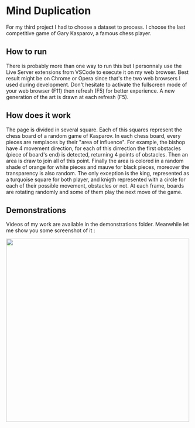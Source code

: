# Mind Duplication
For my third project I had to choose a dataset to process. I choose the last competitive game of Gary Kasparov, a famous chess player.

## How to run
There is probably more than one way to run this but I personnaly use the Live Server extensions from VSCode to execute it on my web browser. Best result might be on Chrome or Opera since that's the two web browsers I used during development. Don't hesitate to activate the fullscreen mode of your web browser (F11) then refresh (F5) for better experience.
A new generation of the art is drawn at each refresh (F5).

## How does it work 
The page is divided in several square. Each of this squares represent the chess board of a random game of Kasparov. In each chess board, every pieces are remplaces by their "area of influence". 
For example, the bishop have 4 movement direction, for each of this dirrection the first obstacles (piece of board's end) is detected, returning 4 points of obstacles. Then an area is draw to join all of this point. Finally the area is colored in a random shade of orange for white pieces and mauve for black pieces, moreover the transparency is also random. 
The only exception is the king, represented as a turquoise square for both player, and knigth represented with a circle for each of their possible movement, obstacles or not.
At each frame, boards are rotating randomly and some of them play the next move of the game.

## Demonstrations
Videos of my work are available in the demonstrations folder. Meanwhile let me show you some screenshot of it :

<img src="https://u.cubeupload.com/Albert09/ezgif2f3658b512cfd4.png" width="500" />
